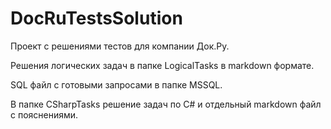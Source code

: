 # DocRuTestsSolution

Проект с решениями тестов для компании Док.Ру.

Решения логических задач в папке LogicalTasks в markdown формате.

SQL файл с готовыми запросами в папке MSSQL.

В папке CSharpTasks решение задач по C# и отдельный markdown файл с пояснениями.